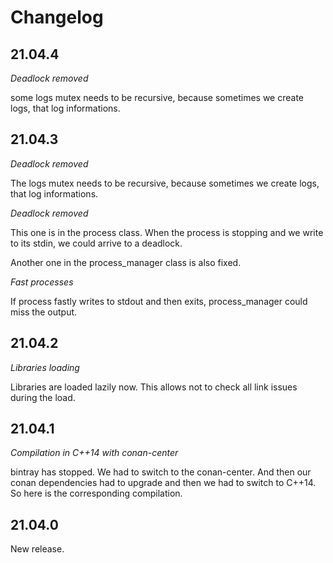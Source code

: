 # Changelog

## 21.04.4

*Deadlock removed*

some logs mutex needs to be recursive, because sometimes we create logs, that log
informations.

## 21.04.3

*Deadlock removed*

The logs mutex needs to be recursive, because sometimes we create logs, that log
informations.

*Deadlock removed*

This one is in the process class. When the process is stopping and we write to
its stdin, we could arrive to a deadlock.

Another one in the process\_manager class is also fixed.

*Fast processes*

If process fastly writes to stdout and then exits, process\_manager could miss
the output.

## 21.04.2

*Libraries loading*

Libraries are loaded lazily now. This allows not to check all link issues during
the load.

## 21.04.1

*Compilation in C++14 with conan-center*

bintray has stopped. We had to switch to the conan-center. And then our conan
dependencies had to upgrade and then we had to switch to C++14. So here is the
corresponding compilation.

## 21.04.0

New release.

